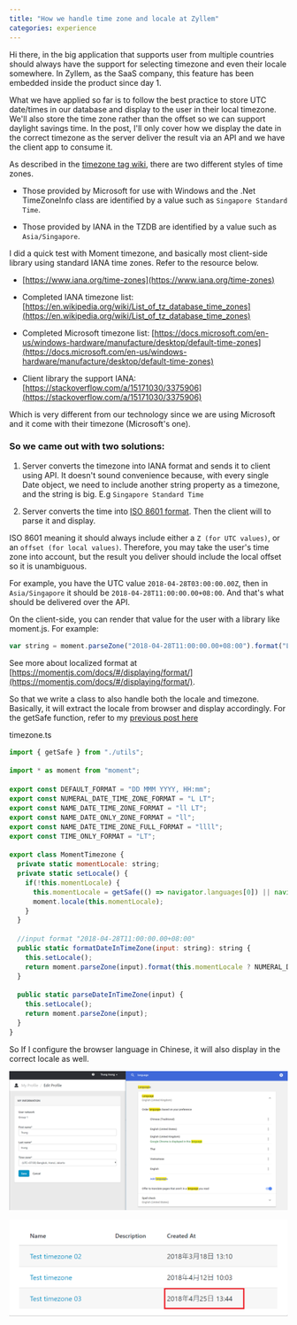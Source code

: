 ```yaml
---
title: "How we handle time zone and locale at Zyllem"
categories: experience
---
```


Hi there, in the big application that supports user from multiple countries should always have the support for selecting timezone and even their locale somewhere. In Zyllem, as the SaaS company, this feature has been embedded inside the product since day 1.

What we have applied so far is to follow the best practice to store UTC date/times in our database and display to the user in their local timezone. We'll also store the time zone rather than the offset so we can support daylight savings time. In the post, I'll only cover how we display the date in the correct timezone as the server deliver the result via an API and we have the client app to consume it.

As described in the [timezone tag wiki](https://stackoverflow.com/tags/timezone/info), there are two different styles of time zones.

- Those provided by Microsoft for use with Windows and the .Net TimeZoneInfo class are identified by a value such as `Singapore Standard Time`.

- Those provided by IANA in the TZDB are identified by a value such as `Asia/Singapore`.

I did a quick test with Moment timezone, and basically most client-side library using standard IANA time zones. Refer to the resource below.

- [https://www.iana.org/time-zones](https://www.iana.org/time-zones)

- Completed IANA timezone list: [https://en.wikipedia.org/wiki/List_of_tz_database_time_zones](https://en.wikipedia.org/wiki/List_of_tz_database_time_zones)

- Completed Microsoft timezone list: [https://docs.microsoft.com/en-us/windows-hardware/manufacture/desktop/default-time-zones](https://docs.microsoft.com/en-us/windows-hardware/manufacture/desktop/default-time-zones)

- Client library the support IANA: [https://stackoverflow.com/a/15171030/3375906](https://stackoverflow.com/a/15171030/3375906)

Which is very different from our technology since we are using Microsoft and it come with their timezone (Microsoft's one).

### So we came out with two solutions:

1. Server converts the timezone into IANA format and sends it to client using API. It doesn't sound convenience because, with every single Date object, we need to include another string property as a timezone, and the string is big. E.g `Singapore Standard Time`

2. Server converts the time into [ISO 8601 format](http://en.wikipedia.org/wiki/ISO_8601). Then the client will to parse it and display.

ISO 8601 meaning it should always include either a `Z (for UTC values)`, or an `offset (for local values)`. Therefore, you may take the user's time zone into account, but the result you deliver should include the local offset so it is unambiguous.

For example, you have the UTC value `2018-04-28T03:00:00.00Z`, then in `Asia/Singapore` it should be `2018-04-28T11:00:00.00+08:00`. And that's what should be delivered over the API.

On the client-side, you can render that value for the user with a library like moment.js. For example:

```javascript
var string = moment.parseZone("2018-04-28T11:00:00.00+08:00").format("LLL");
```

See more about localized format at [https://momentjs.com/docs/#/displaying/format/](https://momentjs.com/docs/#/displaying/format/). 

So that we write a class to also handle both the locale and timezone. Basically, it will extract the locale from browser and display accordingly. For the getSafe function, refer to my [previous post here](http://trungk18.github.io/experience/uncaught-type-error/)

timezone.ts

```javascript
import { getSafe } from "./utils";

import * as moment from "moment";

export const DEFAULT_FORMAT = "DD MMM YYYY, HH:mm";
export const NUMERAL_DATE_TIME_ZONE_FORMAT = "L LT";
export const NAME_DATE_TIME_ZONE_FORMAT = "ll LT";
export const NAME_DATE_ONLY_ZONE_FORMAT = "ll";
export const NAME_DATE_TIME_ZONE_FULL_FORMAT = "llll";
export const TIME_ONLY_FORMAT = "LT";

export class MomentTimezone {
  private static momentLocale: string;
  private static setLocale() {
    if(!this.momentLocale) {
      this.momentLocale = getSafe(() => navigator.languages[0]) || navigator.language;
      moment.locale(this.momentLocale);
    }    
  }

  //input format "2018-04-28T11:00:00.00+08:00"
  public static formatDateInTimeZone(input: string): string {     
    this.setLocale();   
    return moment.parseZone(input).format(this.momentLocale ? NUMERAL_DATE_TIME_ZONE_FORMAT : DEFAULT_FORMAT)      
  }

  public static parseDateInTimeZone(input) {
    this.setLocale();
    return moment.parseZone(input);    
  }
}
```

So If I configure the browser language in Chinese, it will also display in the correct locale as well.

![How we store and display DateTime in the correct timezone and locale in Zyllem 01](https://github.com/trungk18/trungk18.github.io/raw/master/img/blog/configure-timezone-01.png)

![How we store and display DateTime in the correct timezone and locale in Zyllem 02](https://github.com/trungk18/trungk18.github.io/raw/master/img/blog/configure-timezone-02.png)